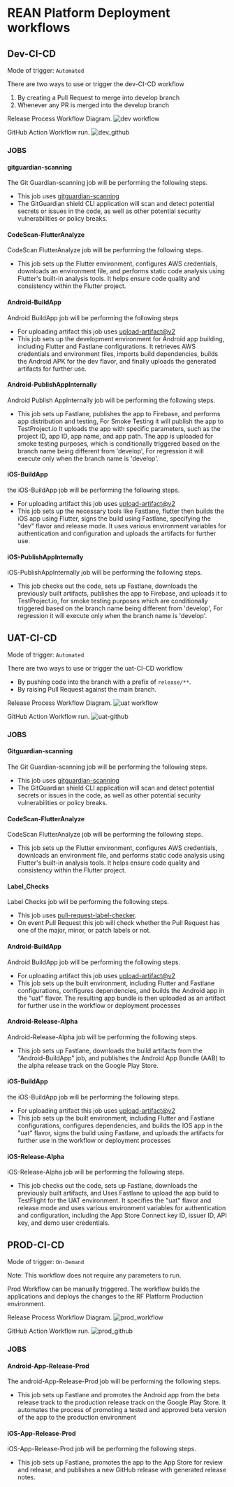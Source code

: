 # REAN Platform Deployment workflows


## Dev-CI-CD
Mode of trigger: ```Automated```

There are two ways to use or trigger the dev-CI-CD workflow
1. By creating a Pull Request to merge into develop branch
2. Whenever any PR is merged into the develop branch


Release Process Workflow Diagram.
![dev workflow](https://github.com/REAN-Foundation/rean-health-guru-app/blob/feature/flow_documentation/res/images/release_docs_images/DevWorkflow.png?raw=true)

GitHub Action Workflow run.
![dev_github](https://github.com/REAN-Foundation/rean-health-guru-app/blob/feature/flow_documentation/res/images/release_docs_images/dev_github_job.png?raw=true)

### JOBS

#### gitguardian-scanning

The Git Guardian-scanning job will be performing the following steps.

* This job uses [gitguardian-scanning](https://github.com/GitGuardian/ggshield-action)
* The GitGuardian shield CLI application will scan and detect potential secrets or issues in the code, as well as other potential security vulnerabilities or policy breaks.

#### CodeScan-FlutterAnalyze

CodeScan FlutterAnalyze job will be performing the following steps.

* This job sets up the Flutter environment, configures AWS credentials, downloads an environment file, and performs static code analysis using Flutter's built-in analysis tools. It helps ensure code quality and consistency within the Flutter project.

#### Android-BuildApp

Android BuildApp job will be performing the following steps

* For uploading artifact this job uses [upload-artifact@v2](https://github.com/marketplace/actions/upload-a-build-artifact)
* This job sets up the development environment for Android app building, including Flutter and Fastlane configurations. It retrieves AWS credentials and environment files, imports build dependencies, builds the Android APK for the dev flavor, and finally uploads the generated artifacts for further use.

#### Android-PublishAppInternally

Android Publish AppInternally job will be performing the following steps. 

* This job sets up Fastlane, publishes the app to Firebase, and performs app distribution and testing, For Smoke Testing it will publish the app to TestProject.io It uploads the app with specific parameters, such as the project ID, app ID, app name, and app path. The app is uploaded for smoke testing purposes, which is conditionally triggered based on the branch name being different from 'develop', For regression it will execute only when the branch name is 'develop'.

#### iOS-BuildApp

the iOS-BuildApp job will be performing the following steps. 
 
* For uploading artifact this job uses [upload-artifact@v2](https://github.com/marketplace/actions/upload-a-build-artifact)
* This job sets up the necessary tools like Fastlane, flutter then builds the iOS app using Flutter, signs the build using Fastlane, specifying the "dev" flavor and release mode. It uses various environment variables for authentication and configuration and uploads the artifacts for further use.

#### iOS-PublishAppInternally

iOS-PublishAppInternally job will be performing the following steps.

* This job checks out the code, sets up Fastlane, downloads the previously built artifacts, publishes the app to Firebase, and uploads it to TestProject.io, for smoke testing purposes which are conditionally triggered based on the branch name being different from 'develop', For regression it will execute only when the branch name is 'develop'.


## UAT-CI-CD
Mode of trigger: ```Automated```

There are two ways to use or trigger the uat-CI-CD workflow
* By pushing code into the branch with a prefix of ``` release/** ```.
* By raising Pull Request against the main branch.

Release Process Workflow Diagram.
![uat workflow](https://github.com/REAN-Foundation/rean-health-guru-app/blob/feature/flow_documentation/res/images/release_docs_images/uatWorkflow.png?raw=true)

GitHub Action Workflow run.
![uat-github](https://github.com/REAN-Foundation/rean-health-guru-app/blob/feature/flow_documentation/res/images/release_docs_images/uat_github_action.png?raw=true)

### JOBS

#### Gitguardian-scanning

The Git Guardian-scanning job will be performing the following steps.

* This job uses [gitguardian-scanning](https://github.com/GitGuardian/ggshield-action)
* The GitGuardian shield CLI application will scan and detect potential secrets or issues in the code, as well as other potential security vulnerabilities or policy breaks.

#### CodeScan-FlutterAnalyze

CodeScan FlutterAnalyze job will be performing the following steps.

* This job sets up the Flutter environment, configures AWS credentials, downloads an environment file, and performs static code analysis using Flutter's built-in analysis tools. It helps ensure code quality and consistency within the Flutter project.

#### Label_Checks

Label Checks job will be performing the following steps.

* This job uses [pull-request-label-checker](https://github.com/marketplace/actions/label-checker-for-pull-requests). 
* On event Pull Request this job will check whether the Pull Request has one of the major, minor, or patch labels or not.

#### Android-BuildApp

Android BuildApp job will be performing the following steps.

* For uploading artifact this job uses [upload-artifact@v2](https://github.com/marketplace/actions/upload-a-build-artifact)
* This job sets up the built environment, including Flutter and Fastlane configurations, configures dependencies, and builds the Android app in the "uat" flavor. The resulting app bundle is then uploaded as an artifact for further use in the workflow or deployment processes


#### Android-Release-Alpha

Android-Release-Alpha job will be performing the following steps.

* This job sets up Fastlane, downloads the build artifacts from the "Android-BuildApp" job, and publishes the Android App Bundle (AAB) to the alpha release track on the Google Play Store.

#### iOS-BuildApp

the iOS-BuildApp job will be performing the following steps.

* For uploading artifact this job uses [upload-artifact@v2](https://github.com/marketplace/actions/upload-a-build-artifact)
* This job sets up the built environment, including Flutter and Fastlane configurations, configures dependencies, and builds the IOS app in the "uat" flavor, signs the build using Fastlane, and uploads the artifacts for further use in the workflow or deployment processes


#### iOS-Release-Alpha

iOS-Release-Alpha job will be performing the following steps.

* This job checks out the code, sets up Fastlane, downloads the previously built artifacts, and Uses Fastlane to upload the app build to TestFlight for the UAT environment. It specifies the "uat" flavor and release mode and uses various environment variables for authentication and configuration, including the App Store Connect key ID, issuer ID, API key, and demo user credentials.


## PROD-CI-CD
Mode of trigger: ```On-Demand```

Note: This workflow does not require any parameters to run.

Prod Workflow can be manually triggered. The workflow builds the applications and deploys the changes to the RF Platform Production environment.

Release Process Workflow Diagram.
![prod_workflow](https://github.com/REAN-Foundation/rean-health-guru-app/blob/feature/flow_documentation/res/images/release_docs_images/prod_workflow.png?raw=true)

GitHub Action Workflow run.
![prod_github](https://github.com/REAN-Foundation/rean-health-guru-app/blob/feature/flow_documentation/res/images/release_docs_images/prod_github_action.png?raw=true)

### JOBS

#### Android-App-Release-Prod

The android-App-Release-Prod job will be performing the following steps.

* This job sets up Fastlane and promotes the Android app from the beta release track to the production release track on the Google Play Store. It automates the process of promoting a tested and approved beta version of the app to the production environment

#### iOS-App-Release-Prod

iOS-App-Release-Prod job will be performing the following steps.

* This job sets up Fastlane, promotes the app to the App Store for review and release, and publishes a new GitHub release with generated release notes. 



 
 
 
 

